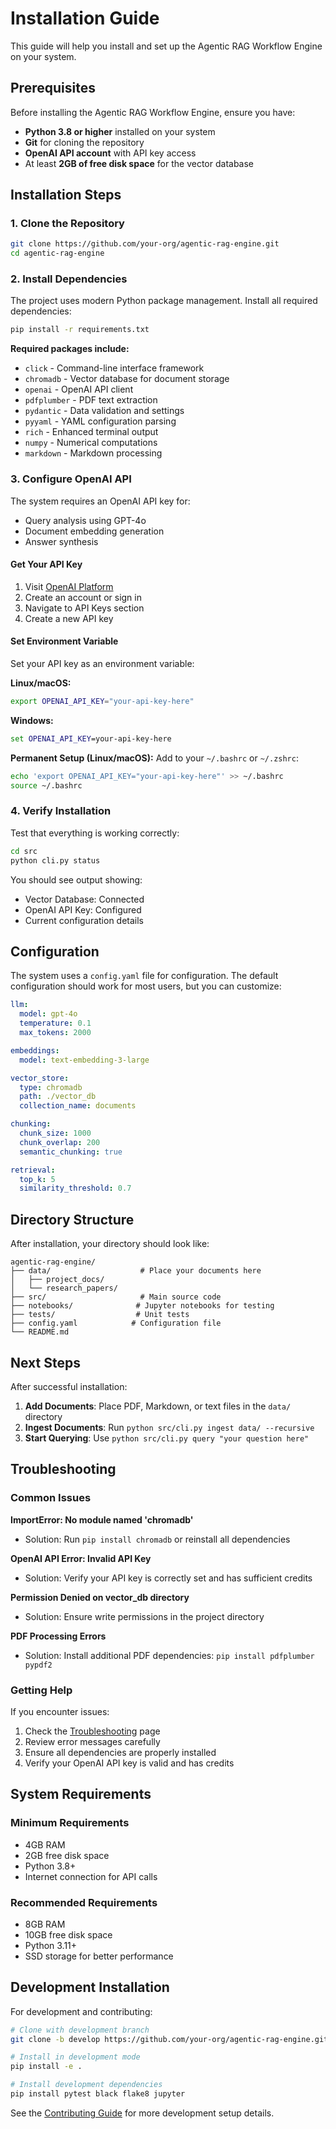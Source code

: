 # Installation Guide

This guide will help you install and set up the Agentic RAG Workflow Engine on your system.

## Prerequisites

Before installing the Agentic RAG Workflow Engine, ensure you have:

- **Python 3.8 or higher** installed on your system
- **Git** for cloning the repository
- **OpenAI API account** with API key access
- At least **2GB of free disk space** for the vector database

## Installation Steps

### 1. Clone the Repository

```bash
git clone https://github.com/your-org/agentic-rag-engine.git
cd agentic-rag-engine
```

### 2. Install Dependencies

The project uses modern Python package management. Install all required dependencies:

```bash
pip install -r requirements.txt
```

**Required packages include:**
- `click` - Command-line interface framework
- `chromadb` - Vector database for document storage
- `openai` - OpenAI API client
- `pdfplumber` - PDF text extraction
- `pydantic` - Data validation and settings
- `pyyaml` - YAML configuration parsing
- `rich` - Enhanced terminal output
- `numpy` - Numerical computations
- `markdown` - Markdown processing

### 3. Configure OpenAI API

The system requires an OpenAI API key for:
- Query analysis using GPT-4o
- Document embedding generation
- Answer synthesis

#### Get Your API Key
1. Visit [OpenAI Platform](https://platform.openai.com)
2. Create an account or sign in
3. Navigate to API Keys section
4. Create a new API key

#### Set Environment Variable
Set your API key as an environment variable:

**Linux/macOS:**
```bash
export OPENAI_API_KEY="your-api-key-here"
```

**Windows:**
```cmd
set OPENAI_API_KEY=your-api-key-here
```

**Permanent Setup (Linux/macOS):**
Add to your `~/.bashrc` or `~/.zshrc`:
```bash
echo 'export OPENAI_API_KEY="your-api-key-here"' >> ~/.bashrc
source ~/.bashrc
```

### 4. Verify Installation

Test that everything is working correctly:

```bash
cd src
python cli.py status
```

You should see output showing:
- Vector Database: Connected
- OpenAI API Key: Configured
- Current configuration details

## Configuration

The system uses a `config.yaml` file for configuration. The default configuration should work for most users, but you can customize:

```yaml
llm:
  model: gpt-4o
  temperature: 0.1
  max_tokens: 2000

embeddings:
  model: text-embedding-3-large

vector_store:
  type: chromadb
  path: ./vector_db
  collection_name: documents

chunking:
  chunk_size: 1000
  chunk_overlap: 200
  semantic_chunking: true

retrieval:
  top_k: 5
  similarity_threshold: 0.7
```

## Directory Structure

After installation, your directory should look like:

```
agentic-rag-engine/
├── data/                    # Place your documents here
│   ├── project_docs/
│   └── research_papers/
├── src/                     # Main source code
├── notebooks/              # Jupyter notebooks for testing
├── tests/                  # Unit tests
├── config.yaml            # Configuration file
└── README.md
```

## Next Steps

After successful installation:

1. **Add Documents**: Place PDF, Markdown, or text files in the `data/` directory
2. **Ingest Documents**: Run `python src/cli.py ingest data/ --recursive`
3. **Start Querying**: Use `python src/cli.py query "your question here"`

## Troubleshooting

### Common Issues

**ImportError: No module named 'chromadb'**
- Solution: Run `pip install chromadb` or reinstall all dependencies

**OpenAI API Error: Invalid API Key**
- Solution: Verify your API key is correctly set and has sufficient credits

**Permission Denied on vector_db directory**
- Solution: Ensure write permissions in the project directory

**PDF Processing Errors**
- Solution: Install additional PDF dependencies: `pip install pdfplumber pypdf2`

### Getting Help

If you encounter issues:
1. Check the [Troubleshooting](Troubleshooting) page
2. Review error messages carefully
3. Ensure all dependencies are properly installed
4. Verify your OpenAI API key is valid and has credits

## System Requirements

### Minimum Requirements
- 4GB RAM
- 2GB free disk space
- Python 3.8+
- Internet connection for API calls

### Recommended Requirements
- 8GB RAM
- 10GB free disk space
- Python 3.11+
- SSD storage for better performance

## Development Installation

For development and contributing:

```bash
# Clone with development branch
git clone -b develop https://github.com/your-org/agentic-rag-engine.git

# Install in development mode
pip install -e .

# Install development dependencies
pip install pytest black flake8 jupyter
```

See the [Contributing Guide](Contributing) for more development setup details.